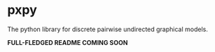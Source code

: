 # pxpy

The python library for discrete pairwise undirected graphical models.

**FULL-FLEDGED README COMING SOON**
